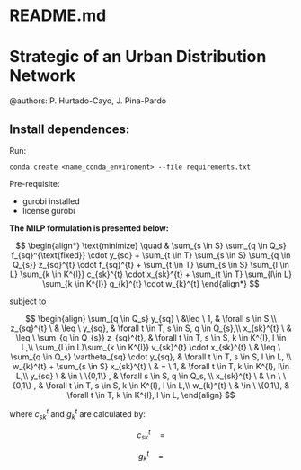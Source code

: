 # README.md

# Strategic of an Urban Distribution Network

@authors: P. Hurtado-Cayo, J. Pina-Pardo

## Install dependences:
Run:
```
conda create <name_conda_enviroment> --file requirements.txt
```
Pre-requisite:

- gurobi installed
- license gurobi

**The MILP formulation is presented below:**

$$
\begin{align*}
\text{minimize} \quad  & \sum_{s \in S} \sum_{q \in Q_s} f_{sq}^{\text{fixed}} \cdot y_{sq} + \sum_{t \in T} \sum_{s \in S} \sum_{q \in Q_{s}} z_{sq}^{t} \cdot f_{sq}^{t} + \sum_{t \in T} \sum_{s \in S} \sum_{l \in L} \sum_{k \in K^{l}}  c_{sk}^{t} \cdot x_{sk}^{t} + \sum_{t \in T} \sum_{l\in L} \sum_{k \in K^{l}} g_{k}^{t} \cdot w_{k}^{t} 
\end{align*}
$$

subject to 

$$
\begin{align}
\sum_{q \in Q_s} y_{sq} \ &\leq \ 1,  & \forall s \in S,\\
z_{sq}^{t} \ & \leq \ y_{sq}, & \forall t \in T, s \in S, q \in Q_{s},\\
x_{sk}^{t} \ & \leq \ \sum_{q \in Q_{s}} z_{sq}^{t}, & \forall t \in T, s \in S, k \in K^{l}, l \in L,\\
\sum_{l \in L}\sum_{k \in K^{l}} v_{sk}^{t} \cdot x_{sk}^{t} \ & \leq \ \sum_{q \in Q_s} \vartheta_{sq} \cdot y_{sq}, & \forall t \in T, s \in S, l \in L, \\
w_{k}^{t} + \sum_{s \in S} x_{sk}^{t} \ & = \ 1, & \forall  t \in T, k \in K^{l}, l\in L,\\ 
y_{sq} \ & \in \  \{0,1\} , & \forall s \in S, q \in Q_s, \\
x_{sk}^{t} \ & \in \  \{0,1\} , & \forall t \in T,  s \in S, k \in K^{l}, l \in L,\\
w_{k}^{t} \ & \in \ \{0,1\}, & \forall  t \in T, k \in K^{l}, l \in L,
\end{align}
$$

where $c_{sk}^{t}$ and $g_{k}^{t}$ are calculated by:

$$
c_{sk}^{t} \quad = 
$$

$$
g_{k}^{t} \quad = 
$$
